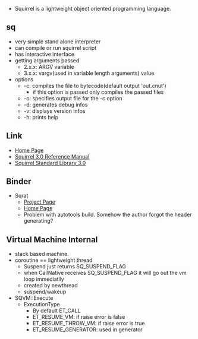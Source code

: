 * Squirrel is a lightweight object oriented programming language.

## sq
* very simple stand alone interpreter
* can compile or run squirrel script
* has interactive interface
* getting arguments passed
  * 2.x.x: ARGV variable
  * 3.x.x: vargv(used in variable length arguments) value
* options
  * -c: compiles the file to bytecode(default output 'out.cnut')
    * if this option is passed only compiles the passed files
  * -o: specifies output file for the -c option
  * -d: generates debug infos
  * -v: displays version infos
  * -h: prints help

## Link 
* [Home Page](http://www.squirrel-lang.org/)
* [Squirrel 3.0 Reference Manual](http://www.squirrel-lang.org/doc/squirrel3.html)
* [Squirrel Standard Library 3.0](http://www.squirrel-lang.org/doc/sqstdlib3.html)

## Binder 
* Sqrat
  * [Project Page](http://sourceforge.net/projects/scrat/)
  * [Home Page](http://scrat.sourceforge.net/)
  * Problem with autotools build. Somehow the author forgot the header generating?

## Virtual Machine Internal 
* stack based machine.
* coroutine == lightweight thread
  * Suspend just returns SQ_SUSPEND_FLAG
  * when CallNative receives SQ_SUSPEND_FLAG it will go out the vm loop immediatlly
  * created by newthread
  * suspend/wakeup
* SQVM::Execute
  * ExecutionType
    * By default ET_CALL
    * ET_RESUME_VM: if raise error is false
    * ET_RESUME_THROW_VM: if raise error is true
    * ET_RESUME_GENERATOR: used in generator